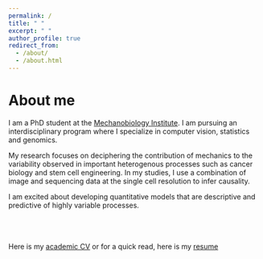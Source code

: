 ```yaml
---
permalink: /
title: " "
excerpt: " "
author_profile: true
redirect_from: 
  - /about/
  - /about.html
---
```

# About me
I am a PhD student at the [Mechanobiology Institute](https://mbi.nus.edu.sg/mechanisms/saradha-venkatachalapathy/). I am pursuing an interdisciplinary program where I specialize in computer vision, statistics and genomics. <br/>

My research focuses on deciphering the contribution of mechanics to the variability observed in important heterogenous processes such as cancer biology and stem cell engineering. In my studies, I use a combination of image and sequencing data at the single cell resolution to infer causality. <br/>

I am excited about developing quantitative models that are descriptive and predictive of highly variable processes. 


<br/><br/><br/>
Here is my [academic CV](https://SaradhaVenkatachalapathy.github.io/files/Saradha_CV.pdf) or for a quick read, here is my [resume](https://SaradhaVenkatachalapathy.github.io/files/Saradha_resume.pdf)


